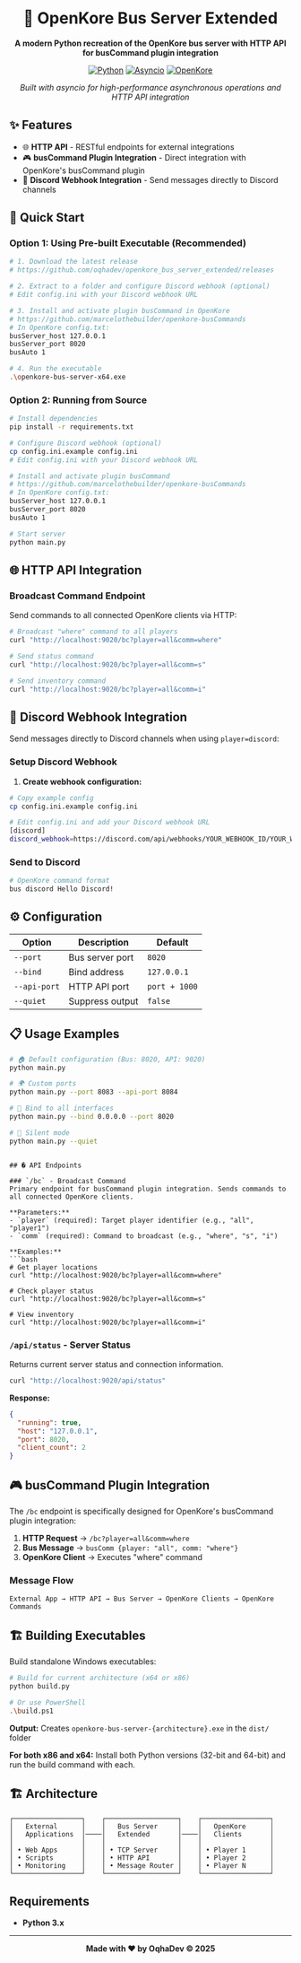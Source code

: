 <div align="center">

# 🚀 OpenKore Bus Server Extended

</div>

<div align="center">

**A modern Python recreation of the OpenKore bus server with HTTP API for busCommand plugin integration**

[![Python](https://img.shields.io/badge/Python-3.7+-blue.svg)](https://python.org)
[![Asyncio](https://img.shields.io/badge/Async-IO-green.svg)](https://docs.python.org/3/library/asyncio.html)
[![OpenKore](https://img.shields.io/badge/Compatible-OpenKore-orange.svg)](https://github.com/OpenKore/openkore)

_Built with asyncio for high-performance asynchronous operations and HTTP API integration_

</div>

## ✨ Features

- 🌐 **HTTP API** - RESTful endpoints for external integrations
- 🎮 **busCommand Plugin Integration** - Direct integration with OpenKore's busCommand plugin
- 📨 **Discord Webhook Integration** - Send messages directly to Discord channels

## 🚀 Quick Start

### Option 1: Using Pre-built Executable (Recommended)

```bash
# 1. Download the latest release
# https://github.com/oqhadev/openkore_bus_server_extended/releases

# 2. Extract to a folder and configure Discord webhook (optional)
# Edit config.ini with your Discord webhook URL

# 3. Install and activate plugin busCommand in OpenKore
# https://github.com/marcelothebuilder/openkore-busCommands
# In OpenKore config.txt:
busServer_host 127.0.0.1
busServer_port 8020
busAuto 1

# 4. Run the executable
.\openkore-bus-server-x64.exe
```

### Option 2: Running from Source

```bash
# Install dependencies
pip install -r requirements.txt

# Configure Discord webhook (optional)
cp config.ini.example config.ini
# Edit config.ini with your Discord webhook URL

# Install and activate plugin busCommand
# https://github.com/marcelothebuilder/openkore-busCommands
# In OpenKore config.txt:
busServer_host 127.0.0.1
busServer_port 8020
busAuto 1

# Start server
python main.py
```

## 🌐 HTTP API Integration

### Broadcast Command Endpoint

Send commands to all connected OpenKore clients via HTTP:

```bash
# Broadcast "where" command to all players
curl "http://localhost:9020/bc?player=all&comm=where"

# Send status command
curl "http://localhost:9020/bc?player=all&comm=s"

# Send inventory command
curl "http://localhost:9020/bc?player=all&comm=i"
```

## 📨 Discord Webhook Integration

Send messages directly to Discord channels when using `player=discord`:

### Setup Discord Webhook

1. **Create webhook configuration:**

```bash
# Copy example config
cp config.ini.example config.ini

# Edit config.ini and add your Discord webhook URL
[discord]
discord_webhook=https://discord.com/api/webhooks/YOUR_WEBHOOK_ID/YOUR_WEBHOOK_TOKEN
```

### Send to Discord

```bash
# OpenKore command format
bus discord Hello Discord!
```

## ⚙️ Configuration

| Option       | Description     | Default         |
| ------------ | --------------- | --------------- |
| `--port`     | Bus server port | `8020`          |
| `--bind`     | Bind address    | `127.0.0.1` |
| `--api-port` | HTTP API port   | `port + 1000`   |
| `--quiet`    | Suppress output | `false`         |

## 📋 Usage Examples

```bash
# 🏠 Default configuration (Bus: 8020, API: 9020)
python main.py

# 🌍 Custom ports
python main.py --port 8083 --api-port 8084

# 🔗 Bind to all interfaces
python main.py --bind 0.0.0.0 --port 8020

# 🤫 Silent mode
python main.py --quiet
```

````

## � API Endpoints

### `/bc` - Broadcast Command
Primary endpoint for busCommand plugin integration. Sends commands to all connected OpenKore clients.

**Parameters:**
- `player` (required): Target player identifier (e.g., "all", "player1")
- `comm` (required): Command to broadcast (e.g., "where", "s", "i")

**Examples:**
```bash
# Get player locations
curl "http://localhost:9020/bc?player=all&comm=where"

# Check player status
curl "http://localhost:9020/bc?player=all&comm=s"

# View inventory
curl "http://localhost:9020/bc?player=all&comm=i"
````

### `/api/status` - Server Status

Returns current server status and connection information.

```bash
curl "http://localhost:9020/api/status"
```

**Response:**

```json
{
  "running": true,
  "host": "127.0.0.1",
  "port": 8020,
  "client_count": 2
}
```

## 🎮 busCommand Plugin Integration

The `/bc` endpoint is specifically designed for OpenKore's busCommand plugin integration:

1. **HTTP Request** → `/bc?player=all&comm=where`
2. **Bus Message** → `busComm {player: "all", comm: "where"}`
3. **OpenKore Client** → Executes "where" command

### Message Flow

```
External App → HTTP API → Bus Server → OpenKore Clients → OpenKore Commands
```

## 🏗️ Building Executables

Build standalone Windows executables:

```bash
# Build for current architecture (x64 or x86)
python build.py

# Or use PowerShell
.\build.ps1
```

**Output:** Creates `openkore-bus-server-{architecture}.exe` in the `dist/` folder

**For both x86 and x64:** Install both Python versions (32-bit and 64-bit) and run the build command with each.

## 🏗️ Architecture

```
┌─────────────────┐    ┌──────────────────┐    ┌─────────────────┐
│   External      │    │   Bus Server     │    │   OpenKore      │
│   Applications  │────│   Extended       │────│   Clients       │
│                 │    │                  │    │                 │
│ • Web Apps      │    │ • TCP Server     │    │ • Player 1      │
│ • Scripts       │    │ • HTTP API       │    │ • Player 2      │
│ • Monitoring    │    │ • Message Router │    │ • Player N      │
└─────────────────┘    └──────────────────┘    └─────────────────┘
```

## Requirements

- **Python 3.x**

---

<div align="center">
<strong>Made with ❤️ by OqhaDev © 2025</strong>
</div>

